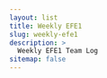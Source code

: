 ```yaml
---
layout: list
title: Weekly EFE1
slug: weekly-efe1
description: >
  Weekly EFE1 Team Log
sitemap: false
---
```

